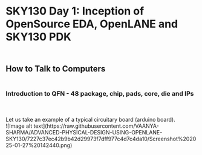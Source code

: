 # SKY130 Day 1: Inception of OpenSource EDA, OpenLANE and SKY130 PDK
## <br> How to Talk to Computers
### <br> Introduction to QFN - 48 package, chip, pads, core, die and IPs
<br>
<br> Let us take an example of a typical circuitary board (arduino board). 
<br> ![Image alt text](https://raw.githubusercontent.com/VAANYA-SHARMA/ADVANCED-PHYSICAL-DESIGN-USING-OPENLANE-SKY130/7227c37ec42b9b42d29973f7dff977c4d7c4da10/Screenshot%202025-01-27%20142440.png)
